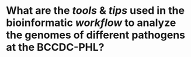 # What are the *tools* & *tips* used in the bioinformatic *workflow* to analyze the genomes of different **pathogens at the BCCDC-PHL**? 
